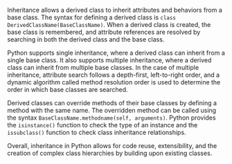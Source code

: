 Inheritance allows a derived class to inherit attributes and behaviors from a base class. The syntax for defining a derived class is `class DerivedClassName(BaseClassName)`. When a derived class is created, the base class is remembered, and attribute references are resolved by searching in both the derived class and the base class.

Python supports single inheritance, where a derived class can inherit from a single base class. It also supports multiple inheritance, where a derived class can inherit from multiple base classes. In the case of multiple inheritance, attribute search follows a depth-first, left-to-right order, and a dynamic algorithm called method resolution order is used to determine the order in which base classes are searched.

Derived classes can override methods of their base classes by defining a method with the same name. The overridden method can be called using the syntax `BaseClassName.methodname(self, arguments)`. Python provides the `isinstance()` function to check the type of an instance and the `issubclass()` function to check class inheritance relationships.

Overall, inheritance in Python allows for code reuse, extensibility, and the creation of complex class hierarchies by building upon existing classes.

